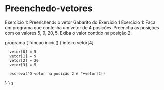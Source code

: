 # Preenchedo-vetores

Exercício 1: Preenchendo o vetor
Gabarito do Exercício 1
Exercício 1: Faça um programa que contenha um vetor de 4 posições. Preencha as posições com os valores 5, 9, 20, 5. Exiba o valor contido na posição 2.

programa
{
   funcao inicio()
   {
      inteiro vetor[4]

      vetor[0] = 5
      vetor[1] = 9
      vetor[2] = 20
      vetor[3] = 5

      escreva("O vetor na posição 2 é "+vetor[2])
   }
}
s
